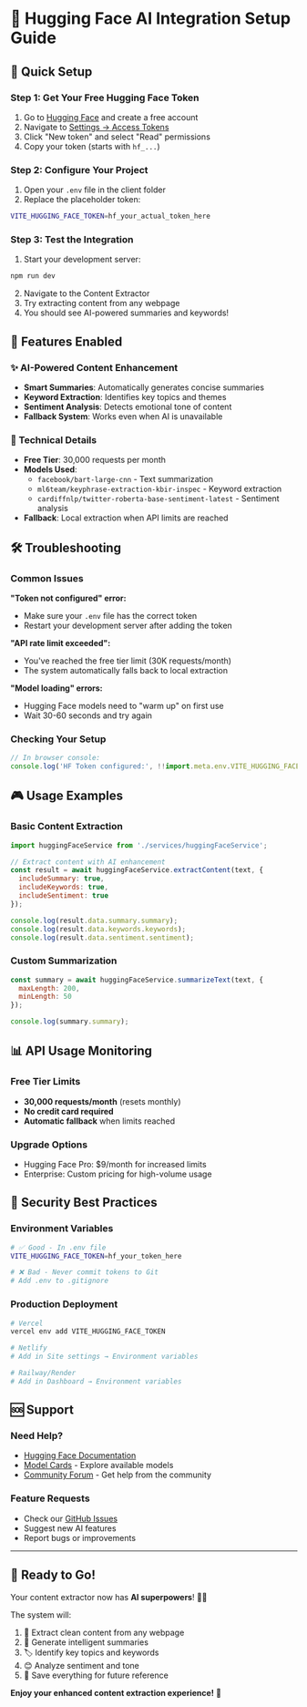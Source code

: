 # 🤖 Hugging Face AI Integration Setup Guide

## 🚀 Quick Setup

### Step 1: Get Your Free Hugging Face Token
1. Go to [Hugging Face](https://huggingface.co/join) and create a free account
2. Navigate to [Settings → Access Tokens](https://huggingface.co/settings/tokens)
3. Click "New token" and select "Read" permissions
4. Copy your token (starts with `hf_...`)

### Step 2: Configure Your Project
1. Open your `.env` file in the client folder
2. Replace the placeholder token:
```bash
VITE_HUGGING_FACE_TOKEN=hf_your_actual_token_here
```

### Step 3: Test the Integration
1. Start your development server:
```bash
npm run dev
```
2. Navigate to the Content Extractor
3. Try extracting content from any webpage
4. You should see AI-powered summaries and keywords!

## 🎯 Features Enabled

### ✨ AI-Powered Content Enhancement
- **Smart Summaries**: Automatically generates concise summaries
- **Keyword Extraction**: Identifies key topics and themes
- **Sentiment Analysis**: Detects emotional tone of content
- **Fallback System**: Works even when AI is unavailable

### 🔧 Technical Details
- **Free Tier**: 30,000 requests per month
- **Models Used**:
  - `facebook/bart-large-cnn` - Text summarization
  - `ml6team/keyphrase-extraction-kbir-inspec` - Keyword extraction
  - `cardiffnlp/twitter-roberta-base-sentiment-latest` - Sentiment analysis
- **Fallback**: Local extraction when API limits are reached

## 🛠️ Troubleshooting

### Common Issues

**"Token not configured" error:**
- Make sure your `.env` file has the correct token
- Restart your development server after adding the token

**"API rate limit exceeded":**
- You've reached the free tier limit (30K requests/month)
- The system automatically falls back to local extraction

**"Model loading" errors:**
- Hugging Face models need to "warm up" on first use
- Wait 30-60 seconds and try again

### Checking Your Setup
```javascript
// In browser console:
console.log('HF Token configured:', !!import.meta.env.VITE_HUGGING_FACE_TOKEN);
```

## 🎮 Usage Examples

### Basic Content Extraction
```javascript
import huggingFaceService from './services/huggingFaceService';

// Extract content with AI enhancement
const result = await huggingFaceService.extractContent(text, {
  includeSummary: true,
  includeKeywords: true,
  includeSentiment: true
});

console.log(result.data.summary.summary);
console.log(result.data.keywords.keywords);
console.log(result.data.sentiment.sentiment);
```

### Custom Summarization
```javascript
const summary = await huggingFaceService.summarizeText(text, {
  maxLength: 200,
  minLength: 50
});

console.log(summary.summary);
```

## 📊 API Usage Monitoring

### Free Tier Limits
- **30,000 requests/month** (resets monthly)
- **No credit card required**
- **Automatic fallback** when limits reached

### Upgrade Options
- Hugging Face Pro: $9/month for increased limits
- Enterprise: Custom pricing for high-volume usage

## 🔐 Security Best Practices

### Environment Variables
```bash
# ✅ Good - In .env file
VITE_HUGGING_FACE_TOKEN=hf_your_token_here

# ❌ Bad - Never commit tokens to Git
# Add .env to .gitignore
```

### Production Deployment
```bash
# Vercel
vercel env add VITE_HUGGING_FACE_TOKEN

# Netlify
# Add in Site settings → Environment variables

# Railway/Render
# Add in Dashboard → Environment variables
```

## 🆘 Support

### Need Help?
- [Hugging Face Documentation](https://huggingface.co/docs/api-inference/index)
- [Model Cards](https://huggingface.co/models) - Explore available models
- [Community Forum](https://discuss.huggingface.co/) - Get help from the community

### Feature Requests
- Check our [GitHub Issues](https://github.com/your-repo/issues)
- Suggest new AI features
- Report bugs or improvements

---

## 🎉 Ready to Go!

Your content extractor now has **AI superpowers**! 🤖✨

The system will:
1. 📝 Extract clean content from any webpage
2. 🧠 Generate intelligent summaries
3. 🏷️ Identify key topics and keywords
4. 😊 Analyze sentiment and tone
5. 💾 Save everything for future reference

**Enjoy your enhanced content extraction experience!** 🚀
